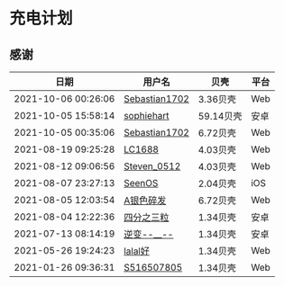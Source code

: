 # 充电计划

[annotation]: [id] (bf110d77-c03d-4512-9df8-fb2c7eb42d4d)
[annotation]: [status] (protect)
[annotation]: [create_time] (2021-10-05 23:39:15)
[annotation]: [category] (心情随笔)
[annotation]: [tags] ()
[annotation]: [comments] (false)
[annotation]: [url] (http://blog.ccyg.studio/article/bf110d77-c03d-4512-9df8-fb2c7eb42d4d)


## 感谢

| 日期                | 用户名                                              | 贝壳      | 平台 |
| ------------------- | --------------------------------------------------- | --------- | ---- |
| 2021-10-06 00:26:06 | [Sebastian1702](https://space.bilibili.com/6593846) | 3.36贝壳  | Web  |
| 2021-10-05 15:58:14 | [sophiehart](https://space.bilibili.com/287067785)  | 59.14贝壳 | 安卓 |
| 2021-10-05 00:35:06 | [Sebastian1702](https://space.bilibili.com/6593846) | 6.72贝壳  | Web  |
| 2021-08-19 09:25:28 | [LC1688](https://space.bilibili.com/362561836)      | 4.03贝壳  | Web  |
| 2021-08-12 09:06:56 | [Steven_0512](https://space.bilibili.com/382430270) | 4.03贝壳  | Web  |
| 2021-08-07 23:27:13 | [SeenOS](https://space.bilibili.com/260295435)      | 2.04贝壳  | iOS  |
| 2021-08-05 12:03:54 | [A银色碎发](https://space.bilibili.com/2045204057)  | 6.72贝壳  | Web  |
| 2021-08-04 12:22:36 | [四分之三粒](https://space.bilibili.com/473529163)  | 1.34贝壳  | 安卓 |
| 2021-07-13 08:14:19 | [逆变--__--](https://space.bilibili.com/300872672)  | 1.34贝壳  | 安卓 |
| 2021-05-26 19:24:23 | [lalal好](https://space.bilibili.com/91522706)      | 1.34贝壳  | Web  |
| 2021-01-26 09:36:31 | [S516507805](https://space.bilibili.com/356309269)  | 1.34贝壳  | Web  |
